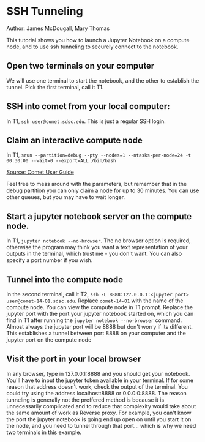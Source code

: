 # SSH Tunneling
Author: James McDougall, Mary Thomas

This tutorial shows you how to launch a Jupyter Notebook on a compute node, and to use ssh tunneling to securely connect to the notebook.

## Open two terminals on your computer
We will use one terminal to start the notebook, and the other to establish the tunnel. Pick the first terminal, call it T1.

## SSH into comet from your local computer:
In T1, `ssh user@comet.sdsc.edu`. This is just a regular SSH login.

## Claim an interactive compute node
In T1, `srun --partition=debug --pty --nodes=1 --ntasks-per-node=24 -t 00:30:00 --wait=0 --export=ALL /bin/bash`

[Source: Comet User Guide](https://www.sdsc.edu/support/user_guides/comet.html)

Feel free to mess around with the parameters, but remember that in the debug partition you can only claim a node for up to 30 minutes. You can use other queues, but you may have to wait longer.

## Start a jupyter notebook server on the compute node.
In T1, `jupyter notebook --no-browser`. The no browser option is required, otherwise the program may think you want a text representation of your outputs in the terminal, which trust me - you don't want.  You can also specify a port number if you wish.

## Tunnel into the compute node 
In the second terminal, call it T2, `ssh -L 8888:127.0.0.1:<jupyter port> user@comet-14-01.sdsc.edu`. Replace `comet-14-01` with the name of the compute node. You can view the compute node in T1 prompt. Replace the jupyter port with the port your jupyter notebook started on, which you can find in T1 after running the `jupyter notebook --no-browser` command. Almost always the jupyter port will be 8888 but don't worry if its different.
This establishes a tunnel between port 8888 on your computer and the jupyter port on the compute node

## Visit the port in your local browser
In any browser, type in 127.0.0.1:8888 and you should get your notebook. You'll have to input the jupyter token available in your terminal.
If for some reason that address doesn't work, check the output of the terminal. You could try using the address localhost:8888 or 0.0.0.0:8888. The reason tunneling is generally not the preffered method is because it is unnecessarily complicated and to reduce that complexity would take about the same amount of work as Reverse proxy. For example, you can't know the port the jupyter notebook is going end up open on until you start it on the node, and you need to tunnel through that port... which is why we need two terminals in this example.

